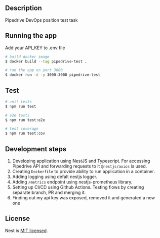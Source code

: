 ## Description

Pipedrive DevOps position test task

## Running the app

Add your API_KEY to .env file

```bash
# build docker image
$ docker build --tag pipedrive-test .

# run the app on port 3000
$ docker run -d -p 3000:3000 pipedrive-test
```

## Test

```bash
# unit tests
$ npm run test

# e2e tests
$ npm run test:e2e

# test coverage
$ npm run test:cov
```

## Development steps

1. Developing application using NestJS and Typescript. For accessing Pipedrive API and forwarding requests to it `@nestjs/axios` is used.
2. Creating `Dockerfile` to provide ability to run application in a container.
3. Adding logging using defalt nestjs logger.
4. Adding `/metrics` endpoint using nestjs-prometheus library.
5. Setting up CI/CD using Github Actions. Testing flows by creating separate branch, PR and merging it.
6. Finding out my api key was exposed, removed it and generated a new one

## License

Nest is [MIT licensed](LICENSE).
